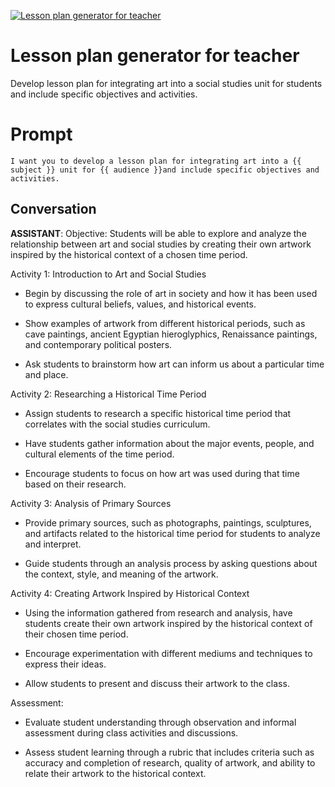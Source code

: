 
[![Lesson plan generator for teacher ](https://flow-prompt-covers.s3.us-west-1.amazonaws.com/icon/minimalist/mini_12.png)]()
# Lesson plan generator for teacher  
Develop lesson plan for integrating art into a social studies unit for students and include specific objectives and activities.



# Prompt

```
I want you to develop a lesson plan for integrating art into a {{ subject }} unit for {{ audience }}and include specific objectives and activities.

```

## Conversation

**ASSISTANT**: Objective: Students will be able to explore and analyze the relationship between art and social studies by creating their own artwork inspired by the historical context of a chosen time period.



Activity 1: Introduction to Art and Social Studies

- Begin by discussing the role of art in society and how it has been used to express cultural beliefs, values, and historical events.

- Show examples of artwork from different historical periods, such as cave paintings, ancient Egyptian hieroglyphics, Renaissance paintings, and contemporary political posters.

- Ask students to brainstorm how art can inform us about a particular time and place.



Activity 2: Researching a Historical Time Period

- Assign students to research a specific historical time period that correlates with the social studies curriculum. 

- Have students gather information about the major events, people, and cultural elements of the time period.

- Encourage students to focus on how art was used during that time based on their research.



Activity 3: Analysis of Primary Sources

- Provide primary sources, such as photographs, paintings, sculptures, and artifacts related to the historical time period for students to analyze and interpret.

- Guide students through an analysis process by asking questions about the context, style, and meaning of the artwork. 



Activity 4: Creating Artwork Inspired by Historical Context

- Using the information gathered from research and analysis, have students create their own artwork inspired by the historical context of their chosen time period.

- Encourage experimentation with different mediums and techniques to express their ideas.

- Allow students to present and discuss their artwork to the class.



Assessment:

- Evaluate student understanding through observation and informal assessment during class activities and discussions.

- Assess student learning through a rubric that includes criteria such as accuracy and completion of research, quality of artwork, and ability to relate their artwork to the historical context.


